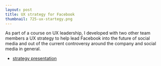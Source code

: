 ```yaml
---
layout: post
title: UX strategy for Facebook
thumbnail: 725-ux-startegy.png
---
```


As part of a course on UX leadership, I developed with two other team members a UX strategy to help lead Facebook into the future of social media and out of the current controversy around the company and social media in general. 

- [strategy presentation](https://harishtella.github.io/documents/725-facebook-strategy.pdf)
<br/>
